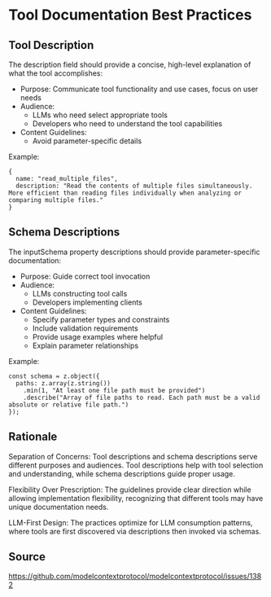 # Tool Documentation Best Practices
## Tool Description
The description field should provide a concise, high-level explanation of what the tool accomplishes:

- Purpose: Communicate tool functionality and use cases, focus on user needs
- Audience:
    - LLMs who need select appropriate tools
    - Developers who need to understand the tool capabilities
- Content Guidelines:
    - Avoid parameter-specific details

Example:
```
{
  name: "read_multiple_files",
  description: "Read the contents of multiple files simultaneously. More efficient than reading files individually when analyzing or comparing multiple files."
}
```

## Schema Descriptions
The inputSchema property descriptions should provide parameter-specific documentation:

- Purpose: Guide correct tool invocation
- Audience:
    - LLMs constructing tool calls
    - Developers implementing clients
- Content Guidelines:
    - Specify parameter types and constraints
    - Include validation requirements
    - Provide usage examples where helpful
    - Explain parameter relationships

Example:
```
const schema = z.object({
  paths: z.array(z.string())
    .min(1, "At least one file path must be provided")
    .describe("Array of file paths to read. Each path must be a valid absolute or relative file path.")
});
```

## Rationale
Separation of Concerns: Tool descriptions and schema descriptions serve different purposes and audiences. Tool descriptions help with tool selection and understanding, while schema descriptions guide proper usage.

Flexibility Over Prescription: The guidelines provide clear direction while allowing implementation flexibility, recognizing that different tools may have unique documentation needs.

LLM-First Design: The practices optimize for LLM consumption patterns, where tools are first discovered via descriptions then invoked via schemas.

## Source
https://github.com/modelcontextprotocol/modelcontextprotocol/issues/1382